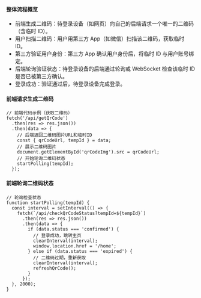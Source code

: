 #### 整体流程概览

- 前端生成二维码：待登录设备（如网页）向自己的后端请求一个唯一的二维码（含临时 ID）。
- 用户扫描二维码：用户用第三方 App（如微信）扫描该二维码，获取临时 ID。
- 第三方验证用户身份：第三方 App 确认用户身份后，将临时 ID 与用户账号绑定。
- 后端轮询验证状态：待登录设备的后端通过轮询或 WebSocket 检查该临时 ID 是否已被第三方确认。
- 登录成功：验证通过后，待登录设备完成登录。

#### 前端请求生成二维码

```
// 前端代码示例（获取二维码）
fetch('/api/getQrCode')
  .then(res => res.json())
  .then(data => {
    // 后端返回二维码图片URL和临时ID
    const { qrCodeUrl, tempId } = data;
    // 展示二维码图片
    document.getElementById('qrCodeImg').src = qrCodeUrl;
    // 开始轮询二维码状态
    startPolling(tempId);
  });
```

#### 前端轮询二维码状态

```
// 轮询检查状态
function startPolling(tempId) {
  const interval = setInterval(() => {
    fetch(`/api/checkQrCodeStatus?tempId=${tempId}`)
      .then(res => res.json())
      .then(data => {
        if (data.status === 'confirmed') {
          // 登录成功，跳转主页
          clearInterval(interval);
          window.location.href = '/home';
        } else if (data.status === 'expired') {
          // 二维码过期，重新获取
          clearInterval(interval);
          refreshQrCode();
        }
      });
  }, 2000);
}
```
